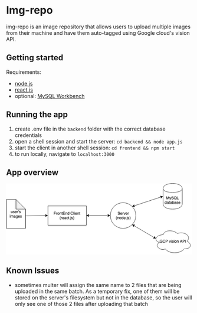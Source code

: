 # Img-repo
img-repo is an image repository that allows users to upload multiple images from their machine and have them auto-tagged using Google cloud's vision API.

## Getting started
Requirements:
* [node.js](https://nodejs.org/en/)
* [react.js](https://reactjs.org/)
* optional: [MySQL Workbench](https://www.mysql.com/products/workbench/)

## Running the app
1. create .env file in the `backend` folder with the correct database credentials
2. open a shell session and start the server:
`cd backend && node app.js`
3. start the client in another shell session:
`cd frontend && npm start`
4. to run locally, navigate to `localhost:3000`

## App overview
![alt text](https://raw.githubusercontent.com/patlai/img-repo/master/archdiagram.png?token=ADSBLAKWVSMQY3LPFCLJV6S5G7FMY)

## Known Issues
* sometimes multer will assign the same name to 2 files that are being uploaded in the same batch. As a temporary fix, one of them will be stored on the server's filesystem but not in the database, so the user will only see one of those 2 files after uploading that batch
